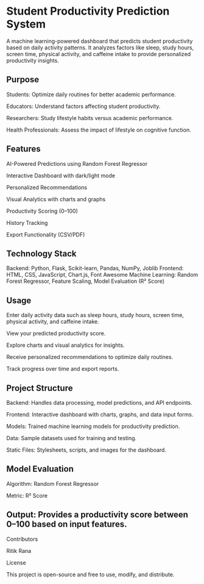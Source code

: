 # Student Productivity Prediction System

A machine learning-powered dashboard that predicts student productivity based on daily activity patterns. It analyzes factors like sleep, study hours, screen time, physical activity, and caffeine intake to provide personalized productivity insights.

## Purpose

Students: Optimize daily routines for better academic performance.

Educators: Understand factors affecting student productivity.

Researchers: Study lifestyle habits versus academic performance.

Health Professionals: Assess the impact of lifestyle on cognitive function.

## Features

AI-Powered Predictions using Random Forest Regressor

Interactive Dashboard with dark/light mode

Personalized Recommendations

Visual Analytics with charts and graphs

Productivity Scoring (0–100)

History Tracking

Export Functionality (CSV/PDF)

## Technology Stack

Backend: Python, Flask, Scikit-learn, Pandas, NumPy, Joblib
Frontend: HTML, CSS, JavaScript, Chart.js, Font Awesome
Machine Learning: Random Forest Regressor, Feature Scaling, Model Evaluation (R² Score)

## Usage

Enter daily activity data such as sleep hours, study hours, screen time, physical activity, and caffeine intake.

View your predicted productivity score.

Explore charts and visual analytics for insights.

Receive personalized recommendations to optimize daily routines.

Track progress over time and export reports.

## Project Structure

Backend: Handles data processing, model predictions, and API endpoints.

Frontend: Interactive dashboard with charts, graphs, and data input forms.

Models: Trained machine learning models for productivity prediction.

Data: Sample datasets used for training and testing.

Static Files: Stylesheets, scripts, and images for the dashboard.

## Model Evaluation

Algorithm: Random Forest Regressor

Metric: R² Score

## Output: Provides a productivity score between 0–100 based on input features.

Contributors

Ritik Rana

License

This project is open-source and free to use, modify, and distribute.
